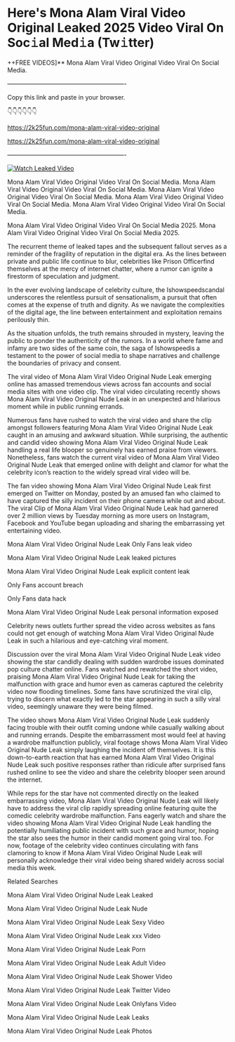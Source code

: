 # Here's Mona Alam Viral Video Original Leaked 2025 Video Viral On Soc𝚒al Med𝚒a (Tw𝚒tter)

++FREE VIDEOS]** Mona Alam Viral Video Original Video Viral On Social Media.

———————————————————-

Copy this link and paste in your browser.

👇👇👇👇👇👇

https://2k25fun.com/mona-alam-viral-video-original

https://2k25fun.com/mona-alam-viral-video-original

———————————————————-

[![Watch Leaked Video](https://miro.medium.com/v2/resize:fit:828/format:webp/1*cilzJN44JGOrTw9NJCrNHA.gif "Watch Leaked Video")](https://2k25fun.com/mona-alam-viral-video-original)

Mona Alam Viral Video Original Video Viral On Social Media. Mona Alam Viral Video Original Video Viral On Social Media. Mona Alam Viral Video Original Video Viral On Social Media. Mona Alam Viral Video Original Video Viral On Social Media. Mona Alam Viral Video Original Video Viral On Social Media.

Mona Alam Viral Video Original Video Viral On Social Media 2025. Mona Alam Viral Video Original Video Viral On Social Media 2025.

The recurrent theme of leaked tapes and the subsequent fallout serves as a reminder of the fragility of reputation in the digital era. As the lines between private and public life continue to blur, celebrities like Prison Officerfind themselves at the mercy of internet chatter, where a rumor can ignite a firestorm of speculation and judgment.

In the ever evolving landscape of celebrity culture, the Ishowspeedscandal underscores the relentless pursuit of sensationalism, a pursuit that often comes at the expense of truth and dignity. As we navigate the complexities of the digital age, the line between entertainment and exploitation remains perilously thin.

As the situation unfolds, the truth remains shrouded in mystery, leaving the public to ponder the authenticity of the rumors. In a world where fame and infamy are two sides of the same coin, the saga of Ishowspeedis a testament to the power of social media to shape narratives and challenge the boundaries of privacy and consent.

The viral video of Mona Alam Viral Video Original Nude Leak emerging online has amassed tremendous views across fan accounts and social media sites with one video clip. The viral video circulating recently shows Mona Alam Viral Video Original Nude Leak in an unexpected and hilarious moment while in public running errands.

Numerous fans have rushed to watch the viral video and share the clip amongst followers featuring Mona Alam Viral Video Original Nude Leak caught in an amusing and awkward situation. While surprising, the authentic and candid video showing Mona Alam Viral Video Original Nude Leak handling a real life blooper so genuinely has earned praise from viewers. Nonetheless, fans watch the current viral video of Mona Alam Viral Video Original Nude Leak that emerged online with delight and clamor for what the celebrity icon’s reaction to the widely spread viral video will be.

The fan video showing Mona Alam Viral Video Original Nude Leak first emerged on Twitter on Monday, posted by an amused fan who claimed to have captured the silly incident on their phone camera while out and about. The viral Clip of Mona Alam Viral Video Original Nude Leak had garnered over 2 million views by Tuesday morning as more users on Instagram, Facebook and YouTube began uploading and sharing the embarrassing yet entertaining video.

Mona Alam Viral Video Original Nude Leak Only Fans leak video

Mona Alam Viral Video Original Nude Leak leaked pictures

Mona Alam Viral Video Original Nude Leak explicit content leak

Only Fans account breach

Only Fans data hack

Mona Alam Viral Video Original Nude Leak personal information exposed

Celebrity news outlets further spread the video across websites as fans could not get enough of watching Mona Alam Viral Video Original Nude Leak in such a hilarious and eye-catching viral moment.

Discussion over the viral Mona Alam Viral Video Original Nude Leak video showing the star candidly dealing with sudden wardrobe issues dominated pop culture chatter online. Fans watched and rewatched the short video, praising Mona Alam Viral Video Original Nude Leak for taking the malfunction with grace and humor even as cameras captured the celebrity video now flooding timelines. Some fans have scrutinized the viral clip, trying to discern what exactly led to the star appearing in such a silly viral video, seemingly unaware they were being filmed.

The video shows Mona Alam Viral Video Original Nude Leak suddenly facing trouble with their outfit coming undone while casually walking about and running errands. Despite the embarrassment most would feel at having a wardrobe malfunction publicly, viral footage shows Mona Alam Viral Video Original Nude Leak simply laughing the incident off themselves. It is this down-to-earth reaction that has earned Mona Alam Viral Video Original Nude Leak such positive responses rather than ridicule after surprised fans rushed online to see the video and share the celebrity blooper seen around the internet.

While reps for the star have not commented directly on the leaked embarrassing video, Mona Alam Viral Video Original Nude Leak will likely have to address the viral clip rapidly spreading online featuring quite the comedic celebrity wardrobe malfunction. Fans eagerly watch and share the video showing Mona Alam Viral Video Original Nude Leak handling the potentially humiliating public incident with such grace and humor, hoping the star also sees the humor in their candid moment going viral too. For now, footage of the celebrity video continues circulating with fans clamoring to know if Mona Alam Viral Video Original Nude Leak will personally acknowledge their viral video being shared widely across social media this week.

Related Searches

Mona Alam Viral Video Original Nude Leak Leaked

Mona Alam Viral Video Original Nude Leak Nude

Mona Alam Viral Video Original Nude Leak Sexy Video

Mona Alam Viral Video Original Nude Leak xxx Video

Mona Alam Viral Video Original Nude Leak Porn

Mona Alam Viral Video Original Nude Leak Adult Video

Mona Alam Viral Video Original Nude Leak Shower Video

Mona Alam Viral Video Original Nude Leak Twitter Video

Mona Alam Viral Video Original Nude Leak Onlyfans Video

Mona Alam Viral Video Original Nude Leak Leaks

Mona Alam Viral Video Original Nude Leak Photos